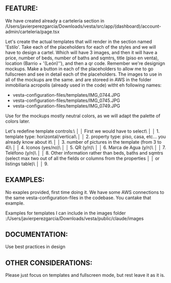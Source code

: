## FEATURE:
We have created already a cartelería section in /Users/javierperezgarcia/Downloads/vesta/src/app/(dashboard)/account-admin/carteleria/page.tsx

Let's create the actual templates that will render in the section named 'Estilo'. Take each of the placeholders for each of the styles and we will have to design a cartel. Which will have 3 images, and then it will have a price, number of beds, number of baths and sqmtrs, title (piso en venta), location (Barrio + '(León)''), and then a qr code. Remember we're designign mockups. Make a button in each of the placeholders to allow me to go fullscreen and see in detail each of the placeholders. The images to use in all of the mockups are the same. and are storeed in AWS in the folder inmobiliaria acropolis (already used in the code) witht eh following names:
- vesta-configuration-files/templates/IMG_0744.JPG
- vesta-configuration-files/templates/IMG_0745.JPG
- vesta-configuration-files/templates/IMG_0749.JPG

Use for the mockups mostly neutral colors, as we will adapt the palette of colors later.


 Let's redefine template controls:\                                                                                             │
│   First we would have to select\                                                                                                 │
│   1. template type: horizontal/vertical\\                                                                                        │
│   2. property type: piso, casa, etc... you already know about it\                                                                │
│   3. number of pictures in the template (from 3 to 4)\                                                                           │
│   4. Iconos (yes/no)\                                                                                                            │
│   5. QR (y/n)\                                                                                                                   │
│   6. Marca de Agua (y/n)\                                                                                                        │
│   7. Teléfono (y/n)\                                                                                                             │
│   8. Other information rather than beds, baths and sqmtrs (select max two out of all the fields or columns from the properties   │
│   or listings table)\                                                                                                            │
│   9.     


## EXAMPLES:
No exaples provided, first time doing it. We have some AWS connections to the same vesta-configuration-files in the codebase. You cantake that example.

Examples for templates I can include in the images folder :/Users/javierperezgarcia/Downloads/vesta/public/claude/images


## DOCUMENTATION:
Use best practices in design

## OTHER CONSIDERATIONS:
Please just focus on templates and fullscreen mode, but rest leave it as it is.


